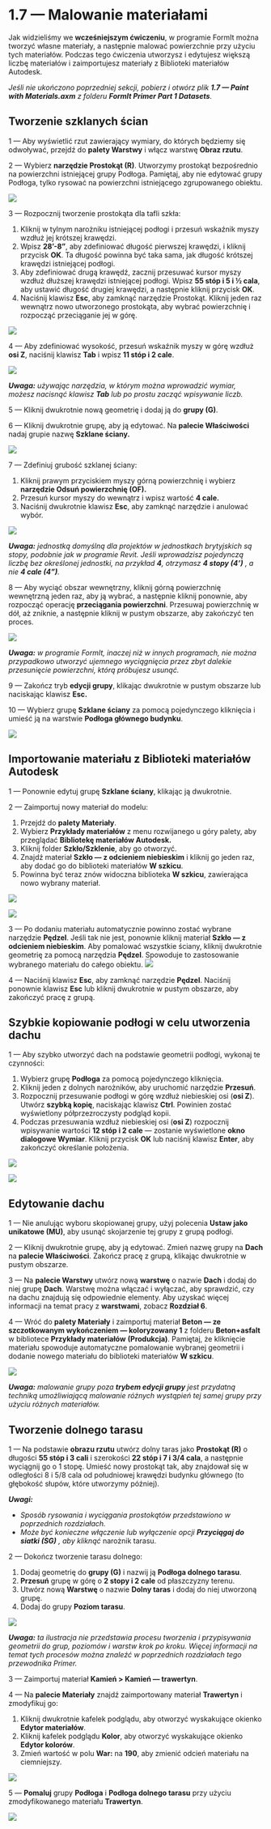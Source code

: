 # 1.7 — Malowanie materiałami

Jak widzieliśmy we **wcześniejszym ćwiczeniu**, w programie FormIt można tworzyć własne materiały, a następnie malować powierzchnie przy użyciu tych materiałów. Podczas tego ćwiczenia utworzysz i edytujesz większą liczbę materiałów i zaimportujesz materiały z Biblioteki materiałów Autodesk.

_Jeśli nie ukończono poprzedniej sekcji, pobierz i otwórz plik_ _**1.7 — Paint with Materials.axm**_ _z folderu_ _**FormIt Primer Part 1 Datasets**._

## **Tworzenie szklanych ścian**

1 — Aby wyświetlić rzut zawierający wymiary, do których będziemy się odwoływać, przejdź do **palety Warstwy** i włącz warstwę **Obraz rzutu**.

2 — Wybierz **narzędzie Prostokąt \(R\)**. Utworzymy prostokąt bezpośrednio na powierzchni istniejącej grupy Podłoga. Pamiętaj, aby nie edytować grupy Podłoga, tylko rysować na powierzchni istniejącego zgrupowanego obiektu.

![](../../.gitbook/assets/0%20%283%29.png)

3 — Rozpocznij tworzenie prostokąta dla tafli szkła:

1. Kliknij w tylnym narożniku istniejącej podłogi i przesuń wskaźnik myszy wzdłuż jej krótszej krawędzi.
2. Wpisz **28’-8”**, aby zdefiniować długość pierwszej krawędzi, i kliknij przycisk **OK**. Ta długość powinna być taka sama, jak długość krótszej krawędzi istniejącej podłogi.
3. Aby zdefiniować drugą krawędź, zacznij przesuwać kursor myszy wzdłuż dłuższej krawędzi istniejącej podłogi. Wpisz **55 stóp i 5 i ½ cala**, aby ustawić długość drugiej krawędzi, a następnie kliknij przycisk **OK**.
4. Naciśnij klawisz **Esc**, aby zamknąć narzędzie Prostokąt. Kliknij jeden raz wewnątrz nowo utworzonego prostokąta, aby wybrać powierzchnię i rozpocząć przeciąganie jej w górę.

![](../../.gitbook/assets/1%20%283%29.png)

4 — Aby zdefiniować wysokość, przesuń wskaźnik myszy w górę wzdłuż **osi Z**, naciśnij klawisz **Tab** i wpisz **11 stóp i 2 cale**.

![](../../.gitbook/assets/2%20%284%29.png)

_**Uwaga:**_ _używając narzędzia, w którym można wprowadzić wymiar, możesz nacisnąć klawisz_ _**Tab**_ _lub po prostu zacząć wpisywanie liczb._

5 — Kliknij dwukrotnie nową geometrię i dodaj ją do **grupy \(G\)**.

6 — Kliknij dwukrotnie grupę, aby ją edytować. Na **palecie Właściwości** nadaj grupie nazwę **Szklane ściany.**

![](../../.gitbook/assets/3%20%283%29.png)

7 — Zdefiniuj grubość szklanej ściany:

1. Kliknij prawym przyciskiem myszy górną powierzchnię i wybierz **narzędzie Odsuń powierzchnię \(OF\).**
2. Przesuń kursor myszy do wewnątrz i wpisz wartość **4 cale.**
3. Naciśnij dwukrotnie klawisz **Esc**, aby zamknąć narzędzie i anulować wybór.

![](../../.gitbook/assets/4%20%2817%29.png)

​_**Uwaga:**_ _jednostką domyślną dla projektów w jednostkach brytyjskich są stopy, podobnie jak w programie Revit. Jeśli wprowadzisz pojedynczą liczbę bez określonej jednostki, na przykład_ _**4**, otrzymasz_ _**4 stopy \(4’\)**_ _, a nie_ _**4 cale \(4”\)**._

8 — Aby wyciąć obszar wewnętrzny, kliknij górną powierzchnię wewnętrzną jeden raz, aby ją wybrać, a następnie kliknij ponownie, aby rozpocząć operację **przeciągania powierzchni**. Przesuwaj powierzchnię w dół, aż zniknie, a następnie kliknij w pustym obszarze, aby zakończyć ten proces.

![](../../.gitbook/assets/5%20%2812%29.png)

_**Uwaga:**_ _w programie FormIt, inaczej niż w innych programach, nie można przypadkowo utworzyć ujemnego wyciągnięcia przez zbyt dalekie przesunięcie powierzchni, którą próbujesz usunąć._

9 — Zakończ tryb **edycji grupy**, klikając dwukrotnie w pustym obszarze lub naciskając klawisz **Esc.**

10 — Wybierz grupę **Szklane ściany** za pomocą pojedynczego kliknięcia i umieść ją na warstwie **Podłoga głównego budynku**.

![](../../.gitbook/assets/6%20%2813%29.png)

## **Importowanie materiału z Biblioteki materiałów Autodesk**

1 — Ponownie edytuj grupę **Szklane ściany**, klikając ją dwukrotnie.

2 — Zaimportuj nowy materiał do modelu:

1. Przejdź do **palety Materiały**.
2. Wybierz **Przykłady materiałów** z menu rozwijanego u góry palety, aby przeglądać **Bibliotekę materiałów Autodesk.** ​
3. Kliknij folder **Szkło/Szklenie**, aby go otworzyć.
4. Znajdź materiał **Szkło — z odcieniem niebieskim** i kliknij go jeden raz, aby dodać go do biblioteki materiałów **W szkicu**.
5. Powinna być teraz znów widoczna biblioteka **W szkicu**, zawierająca nowo wybrany materiał.

![](../../.gitbook/assets/7%20%288%29.png)

![](../../.gitbook/assets/8%20%288%29.png)

3 — Po dodaniu materiału automatycznie powinno zostać wybrane narzędzie **Pędzel**. Jeśli tak nie jest, ponownie kliknij materiał **Szkło — z odcieniem niebieskim**. Aby pomalować wszystkie ściany, kliknij dwukrotnie geometrię za pomocą narzędzia **Pędzel**. Spowoduje to zastosowanie wybranego materiału do całego obiektu. ![](../../.gitbook/assets/9%20%281%29.png)​

4 — Naciśnij klawisz **Esc**, aby zamknąć narzędzie **Pędzel**. Naciśnij ponownie klawisz **Esc** lub kliknij dwukrotnie w pustym obszarze, aby zakończyć pracę z grupą.

## **Szybkie kopiowanie podłogi w celu utworzenia dachu**

1 — Aby szybko utworzyć dach na podstawie geometrii podłogi, wykonaj te czynności:

1. Wybierz grupę **Podłoga** za pomocą pojedynczego kliknięcia.
2. Kliknij jeden z dolnych narożników, aby uruchomić narzędzie **Przesuń**.
3. Rozpocznij przesuwanie podłogi w górę wzdłuż niebieskiej osi \(**osi Z**\). Utwórz **szybką kopię**, naciskając klawisz **Ctrl**. Powinien zostać wyświetlony półprzezroczysty podgląd kopii. ​
4. Podczas przesuwania wzdłuż niebieskiej osi \(**osi Z**\) rozpocznij wpisywanie wartości **12 stóp i 2 cale** — zostanie wyświetlone **okno dialogowe Wymiar**. Kliknij przycisk **OK** lub naciśnij klawisz **Enter**, aby zakończyć określanie położenia.

![](../../.gitbook/assets/10%20%281%29.png)

![](../../.gitbook/assets/11%20%281%29.png)

## **Edytowanie dachu**

1 — Nie anulując wyboru skopiowanej grupy, użyj polecenia **Ustaw jako unikatowe \(MU\)**, aby usunąć skojarzenie tej grupy z grupą podłogi.

2 — Kliknij dwukrotnie grupę, aby ją edytować. Zmień nazwę grupy na **Dach** na **palecie Właściwości**. Zakończ pracę z grupą, klikając dwukrotnie w pustym obszarze.

3 — Na **palecie Warstwy** utwórz nową **warstwę** o nazwie **Dach** i dodaj do niej grupę **Dach**. Warstwę można włączać i wyłączać, aby sprawdzić, czy na dachu znajdują się odpowiednie elementy. Aby uzyskać więcej informacji na temat pracy z **warstwami**, zobacz **Rozdział 6**.

4 — Wróć do **palety Materiały** i zaimportuj materiał **Beton — ze szczotkowanym wykończeniem — koloryzowany 1** z folderu **Beton+asfalt** w bibliotece **Przykłady materiałów** **\(Produkcja\)**. Pamiętaj, że kliknięcie materiału spowoduje automatyczne pomalowanie wybranej geometrii i dodanie nowego materiału do biblioteki materiałów **W szkicu**.

![](../../.gitbook/assets/12.jpeg)

_**Uwaga:**_ _malowanie grupy poza_ _**trybem edycji grupy**_ _jest przydatną techniką umożliwiającą malowanie różnych wystąpień tej samej grupy przy użyciu różnych materiałów._

## **Tworzenie dolnego tarasu**

1 — Na podstawie **obrazu rzutu** utwórz dolny taras jako **Prostokąt \(R\)** o długości **55 stóp i 3 cali** i szerokości **22 stóp i 7 i 3/4 cala**, a następnie wyciągnij go o 1 stopę. Umieść nowy prostokąt tak, aby znajdował się w odległości 8 i 5/8 cala od południowej krawędzi budynku głównego \(to głębokość słupów, które utworzymy później\).

_**Uwagi:**_

* _Sposób rysowania i wyciągania prostokątów przedstawiono w poprzednich rozdziałach._
* _Może być konieczne włączenie lub wyłączenie opcji_ _**Przyciągaj do siatki \(SG\)**_ _, aby kliknąć_ narożnik tarasu.

2 — Dokończ tworzenie tarasu dolnego:

1. Dodaj geometrię do **grupy \(G\)** i nazwij ją **Podłoga dolnego tarasu**.
2. **Przesuń** grupę w górę o **2 stopy i 2 cale** od płaszczyzny terenu.
3. Utwórz nową **Warstwę** o nazwie **Dolny taras** i dodaj do niej utworzoną grupę.
4. Dodaj do grupy **Poziom tarasu**.

![](../../.gitbook/assets/13%20%281%29.png)

_**Uwaga:**_ _ta ilustracja nie przedstawia procesu tworzenia i przypisywania geometrii do grup, poziomów i warstw krok po kroku. Więcej informacji na temat tych procesów można znaleźć w poprzednich rozdziałach tego przewodnika Primer._

3 — Zaimportuj materiał **Kamień &gt; Kamień — trawertyn**.

4 — Na **palecie Materiały** znajdź zaimportowany materiał **Trawertyn** i zmodyfikuj go:

1. Kliknij dwukrotnie kafelek podglądu, aby otworzyć wyskakujące okienko **Edytor materiałów**.
2. Kliknij kafelek podglądu **Kolor**, aby otworzyć wyskakujące okienko **Edytor kolorów**.
3. Zmień wartość w polu **War:** na **190**, aby zmienić odcień materiału na ciemniejszy.

![](../../.gitbook/assets/14%20%282%29.png)

5 — **Pomaluj** grupy **Podłoga** i **Podłoga dolnego tarasu** przy użyciu zmodyfikowanego materiału **Trawertyn**.

![](../../.gitbook/assets/15.jpeg)

